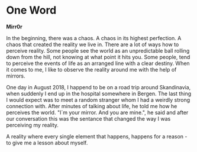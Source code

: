 # One Word

**Mirr0r**

In the beginning, there was a chaos.
A chaos in its highest perfection. A chaos that created the reality we live in.
There are a lot of ways how to perceive reality.
Some people see the world as an unpredictable ball rolling down from the hill, not knowing at what point it hits you.
Some people, tend to perceive the events of life as an arranged line with a clear destiny.
When it comes to me, I like to observe the reality around me with the help of mirrors.

One day in August 2018, I happend to be on a road trip around Skandinavia, when suddenly I end up in the hospital somewhere in Bergen. The last thing I would expect was to meet a random stranger whom I had a weirdly strong connection with.
After minutes of talking about life, he told me how he perceives the world.
"I´m your mirror. And you are mine.", he said and after our conversation this was the sentance that changed the way I was perceiving my reality.

A reality where every single element that happens, happens for a reason - to give me a lesson about myself.


